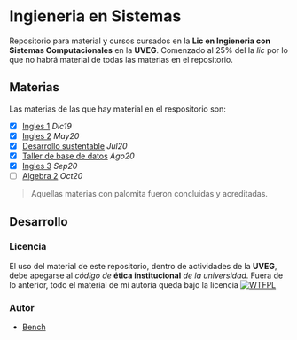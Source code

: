 
# Ingieneria en Sistemas

Repositorio para material y cursos cursados en la __Lic en Ingieneria con Sistemas Computacionales__ en la __UVEG__. Comenzado al 25% del la _lic_ por lo que no habrá material de todas las materias en el repositorio.


## Materias

Las materias de las que hay material en el respositorio son:
 - [x] [Ingles 1](./Ingles1/) _Dic19_
 - [x] [Ingles 2](./Ingles2/) _May20_
 - [x] [Desarrollo sustentable](./DesarrolloSustentable/) _Jul20_
 - [X] [Taller de base de datos](./TallerDeBasesDeDatos/) _Ago20_
 - [X] [Ingles 3](./Ingles3/) _Sep20_
 - [ ] [Algebra 2](./Algebra2/) _Oct20_

> Aquellas materias con palomita fueron concluidas y acreditadas.
## Desarrollo

### Licencia

El uso del material de este repositorio, dentro de actividades de la __UVEG__, debe apegarse al _código de_ __ética institucional__ _de la universidad_. Fuera de lo anterior, todo el material de mi autoria queda bajo la licencia [![WTFPL][logoWTFPL]][licenciaWTFPL]


### Autor
- [Bench][sitioBench]






[//]: <> (///////////////////////////////////////////////////////////////)

[//]: <> (Enlaces de imagenes)
[memeRequerimientos]: https://cdn.memegenerator.es/imagenes/memes/full/28/13/28139681.jpg
[logoWTFPL]: http://www.wtfpl.net/wp-content/uploads/2012/12/wtfpl-badge-2.png

[//]: <> (Enlaces de siios)
[sitioBench]: www.668267.xyz
[licenciaWTFPL]: http://www.wtfpl.net/
